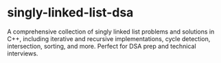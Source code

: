 # singly-linked-list-dsa
 A comprehensive collection of singly linked list problems and solutions in C++, including iterative and recursive implementations, cycle detection, intersection, sorting, and more. Perfect for DSA prep and technical interviews.
